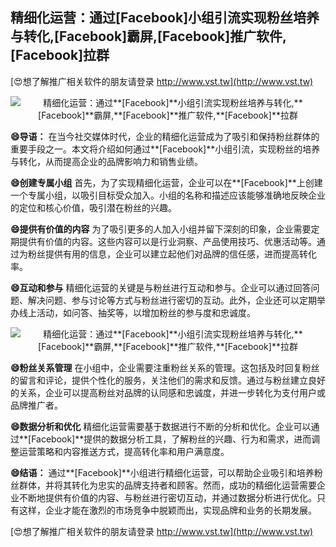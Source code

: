 ## **精细化运营：通过**[Facebook]**小组引流实现粉丝培养与转化,**[Facebook]**霸屏,**[Facebook]**推广软件,**[Facebook]**拉群**

[😍想了解推广相关软件的朋友请登录 http://www.vst.tw](http://www.vst.tw)

 <center><img src="https://vst.tw/MP4/tuiguang/png/3.png" alt="精细化运营：通过**[Facebook]**小组引流实现粉丝培养与转化,**[Facebook]**霸屏,**[Facebook]**推广软件,**[Facebook]**拉群"></center>

**😄导语：**
在当今社交媒体时代，企业的精细化运营成为了吸引和保持粉丝群体的重要手段之一。本文将介绍如何通过**[Facebook]**小组引流，实现粉丝的培养与转化，从而提高企业的品牌影响力和销售业绩。

**😄创建专属小组**
首先，为了实现精细化运营，企业可以在**[Facebook]**上创建一个专属小组，以吸引目标受众加入。小组的名称和描述应该能够准确地反映企业的定位和核心价值，吸引潜在粉丝的兴趣。

**😄提供有价值的内容**
为了吸引更多的人加入小组并留下深刻的印象，企业需要定期提供有价值的内容。这些内容可以是行业洞察、产品使用技巧、优惠活动等。通过为粉丝提供有用的信息，企业可以建立起他们对品牌的信任感，进而提高转化率。

**😄互动和参与**
精细化运营的关键是与粉丝进行互动和参与。企业可以通过回答问题、解决问题、参与讨论等方式与粉丝进行密切的互动。此外，企业还可以定期举办线上活动，如问答、抽奖等，以增加粉丝的参与度和忠诚度。

 <center><img src="https://vst.tw/MP4/tuiguang/png/0.png" alt="精细化运营：通过**[Facebook]**小组引流实现粉丝培养与转化,**[Facebook]**霸屏,**[Facebook]**推广软件,**[Facebook]**拉群"></center>

**😄粉丝关系管理**
在小组中，企业需要注重粉丝关系的管理。这包括及时回复粉丝的留言和评论，提供个性化的服务，关注他们的需求和反馈。通过与粉丝建立良好的关系，企业可以提高粉丝对品牌的认同感和忠诚度，并进一步转化为支付用户或品牌推广者。

**😄数据分析和优化**
精细化运营需要基于数据进行不断的分析和优化。企业可以通过**[Facebook]**提供的数据分析工具，了解粉丝的兴趣、行为和需求，进而调整运营策略和内容推送方式，提高转化率和用户满意度。

**😄结语：**
通过**[Facebook]**小组进行精细化运营，可以帮助企业吸引和培养粉丝群体，并将其转化为忠实的品牌支持者和顾客。然而，成功的精细化运营需要企业不断地提供有价值的内容、与粉丝进行密切互动，并通过数据分析进行优化。只有这样，企业才能在激烈的市场竞争中脱颖而出，实现品牌和业务的长期发展。

[😍想了解推广相关软件的朋友请登录 http://www.vst.tw](http://www.vst.tw)



